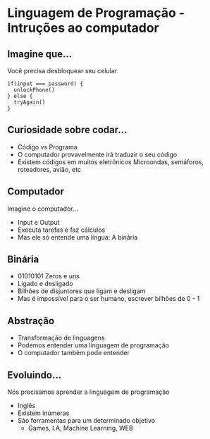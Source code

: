 # Linguagem de Programação - Intruções ao computador

## Imagine que...
  Você precisa desbloquear seu celular
  ```
  if(input === password) {
    unlockPhone()
  } else {
    tryAgain()
  }
  ``` 

## Curiosidade sobre codar...
  * Código vs Programa
  * O computador provavelmente irá traduzir o seu código
  * Existem códigos em muitos eletrônicos
  Microondas, semáforos, roteadores, avião, etc

## Computador
  Imagine o computador...
  * Input e Output
  * Executa tarefas e faz cálculos
  * Mas ele só entende uma língua: A binária

## Binária
  * 01010101
  Zeros e uns
  * Ligado e desligado
  * Bilhões de disjuntores que ligam e desligam
  * Mas é impossível para o ser humano, escrever bilhões de 0 - 1

## Abstração
  * Transformação de linguagens
  * Podemos entender uma linguagem de programação
  * O computador também pode entender

## Evoluindo...
  Nós precisamos aprender a linguagem de programação
  * Inglês
  * Existem inúmeras
  * São ferramentas para um determinado objetivo
    * Games, I.A, Machine Learning, WEB
    